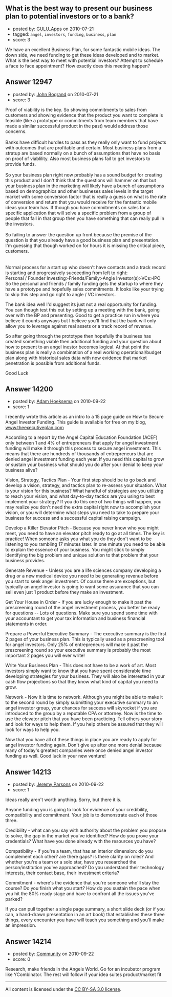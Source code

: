## What is the best way to present our business plan to potential investors or to a bank?

- posted by: [GULU_Apps](https://stackexchange.com/users/-1/2214-gulu-apps) on 2010-07-21
- tagged: `angel`, `investors`, `funding`, `business`, `plan`
- score: 3

We have an excellent Business Plan, for some fantastic mobile ideas.  The down side, we need funding to get these ideas developed and to market.  What is the best way to meet with potential investors?  Attempt to schedule a face to face appointment?  How exactly does this meeting happen?


## Answer 12947

- posted by: [John Bogrand](https://stackexchange.com/users/-1/3577-john-bogrand) on 2010-07-21
- score: 3

Proof of viability is the key.  So showing commitments to sales from customers and showing evidence that the product you want to complete is feasible (like a prototype or commitments from team members that have made a similar successful product in the past) would address those concerns.  <br> <br>
Banks have difficult hurdles to pass as they really only want to fund projects with outcomes that are profitable and certain.  Most business plans from a stratup are based normally on a bunch of assumptions that have no basis on proof of viablility.  Also most business plans fail to get investors to provide funds.  <br><br>
So your business plan right now probably has a sound budget for creating this product and I don't think that the questions will hammer on that but your business plan in the marketing will likely have a bunch of assumptions based on demographics and other busineses sales levels in the target market with some conversion factor that is really a guess on what is the rate of conversion and return that you would receive for the fantastic mobile ideas your team has.  If though you have commitments on sales for a specific application that will solve a specific problem from a group of people that fall in that group then you have something that can really pull in the investors.  <br> <br>
So failing to answer the question up front because the premise of the question is that you already have a good business plan and presentation.  I'm guessing that though worked on for hours it is missing the critical piece, customers.<br>
<br>
<br>
Normal process for a start up who doesn't have contacts and a track record is starting and progressively succeeding from left to right: <br>
Personal / Founder Investing>Friends/Family>Angle Investor(s)>VCs>IPO <br>
So the personal and friends / family funding gets the startup to where they have a prototype and hopefully sales commitments.  It looks like your trying to skip this step and go right to angle / VC investors.  

The bank idea well I'd suggest its just not a real opportunity for funding.  You can though test this out by setting up a meeting with the bank, going over with the BP and presenting.  Good to get a practice run in where you believe it counts anyways but I believe you'll find that the bank will only allow you to leverage against real assets or a track record of revenue.  

So after going through the prototype <friends and Family Funds> then hopefully the business has created something viable then additional funding and your question about how to present to an angel inestor becomes logical.  At that point the business plan is really a combination of a real working operational/budget plan along with historical sales data with now evidence that market penetration is possible from additional funds.  

Good Luck



## Answer 14200

- posted by: [Adam Hoeksema](https://stackexchange.com/users/-1/4276-adam-hoeksema) on 2010-09-22
- score: 1

I recently wrote this article as an intro to a 15 page guide on How to Secure Angel Investor Funding.  This guide is available for free on my blog, www.theexecutiveplan.com  

According to a report by the Angel Capital Education Foundation (ACEF) only between 1 and 4% of entrepreneurs that apply for angel investment funding will make it through this process to secure angel investment. This means that there are hundreds of thousands of entrepreneurs that are denied angel investment funding each year. If you need this capital to grow or sustain your business what should you do after your denial to keep your business alive?

Vision, Strategy, Tactics Plan - Your first step should be to go back and develop a vision, strategy, and tactics plan to re-assess your situation. What is your vision for this business? What handful of strategies are you utilizing to reach your vision, and what day-to-day tactics are you using to best implement your strategy? If you do this one of two things will happen, you may realize you don't need the extra capital right now to accomplish your vision, or you will determine what steps you need to take to prepare your business for success and a successful capital raising campaign.


Develop a Killer Elevator Pitch - Because you never know who you might meet, you need to have an elevator pitch ready to go at all times. The key is practice! When someone asks you what you do they don't want to be listening to you rambling 17 minutes later. In one minute you need to be able to explain the essence of your business. You might stick to simply identifying the big problem and unique solution to that problem that your business provides.


Generate Revenue - Unless you are a life sciences company developing a drug or a new medical device you need to be generating revenue before you start to seek angel investment. Of course there are exceptions, but typically an angel investor is going to want some assurance that you can sell even just 1 product before they make an investment.


Get Your House in Order - If you are lucky enough to make it past the prescreening round of the angel investment process, you better be ready for questions -- Lots of questions. Make sure you spend some time with your accountant to get your tax information and business financial statements in order.


Prepare a Powerful Executive Summary - The executive summary is the first 2 pages of your business plan. This is typically used as a prescreening tool for angel investors. Only 25% of entrepreneurs will make it past the prescreening round so your executive summary is probably the most important 2 pages you will ever write! 

Write Your Business Plan - This does not have to be a work of art. Most investors simply want to know that you have spent considerable time developing strategies for your business. They will also be interested in your cash flow projections so that they know what kind of capital you need to grow.


Network - Now it is time to network. Although you might be able to make it to the second round by simply submitting your executive summary to an angel investor group, your chances for success will skyrocket if you are introduced to the group by a reputable CPA or attorney. Now is the time to use the elevator pitch that you have been practicing. Tell others your story and look for ways to help them. If you help others be assured that they will look for ways to help you.


Now that you have all of these things in place you are ready to apply for angel investor funding again. Don't give up after one more denial because many of today's greatest companies were once denied angel investor funding as well. Good luck in your new venture!


## Answer 14213

- posted by: [Jeremy Parsons](https://stackexchange.com/users/-1/4291-jeremy-parsons) on 2010-09-22
- score: 1

Ideas really aren't worth anything. Sorry, but there it is.

Anyone funding you is going to look for evidence of your credibility, compatibility and commitment. Your job is to demonstrate each of those three.

Credibility - what can you say with authority about the problem you propose to solve, the gap in the market you've identified? How do you prove your credentials? What have you done already with the resources you have?

Compatibility - if you're a team, that has an interior dimension: do you complement each other? are there gaps? is there clarity on roles? And whether you're a team or a solo star, have you researched the person/institution you've approached? Do you understand their technology interests, their contact base, their investment criteria?

Commitment - where's the evidence that you're someone who'll stay the course? Do you finish what you start? How do you sustain the pace when you hit the 80% ready stage and have to confront all the issues you've parked?

If you can pull together a single page summary, a short slide deck (or if you can, a hand-drawn presentation in an art book) that establishes these three things, every encounter you have will teach you something and you'll make an impression.


## Answer 14214

- posted by: [Community](https://stackexchange.com/users/-1/-1-community) on 2010-09-22
- score: 0

Research, make friends in the Angels World. Go for an incubator program like YCombinator. The rest will follow if your idea suites product/market fit



---

All content is licensed under the [CC BY-SA 3.0 license](https://creativecommons.org/licenses/by-sa/3.0/).
